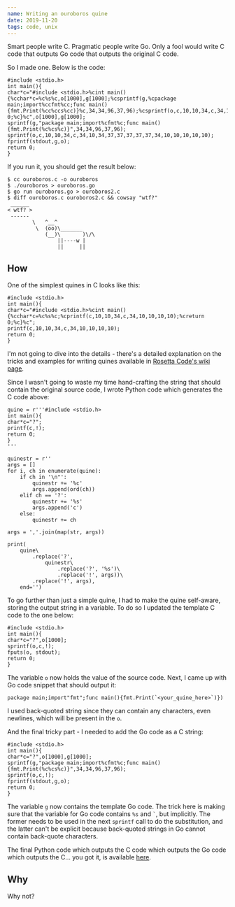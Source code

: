 ```yaml
---
name: Writing an ouroboros quine
date: 2019-11-20
tags: code, unix
---
```


Smart people write C. Pragmatic people write Go. Only a fool would
write C code that outputs Go code that outputs the original C code.

So I made one. Below is the code:

```
#include <stdio.h>
int main(){
char*c="#include <stdio.h>%cint main(){%cchar*c=%c%s%c,o[1000],g[1000];%csprintf(g,%cpackage main;import%ccfmt%cc;func main(){fmt.Print(%cc%ccs%cc)}%c,34,34,96,37,96);%csprintf(o,c,10,10,34,c,34,10,34,37,37,37,37,37,34,10,10,10,10,10);%cfprintf(stdout,g,o);%creturn 0;%c}%c",o[1000],g[1000];
sprintf(g,"package main;import%cfmt%c;func main(){fmt.Print(%c%cs%c)}",34,34,96,37,96);
sprintf(o,c,10,10,34,c,34,10,34,37,37,37,37,37,34,10,10,10,10,10);
fprintf(stdout,g,o);
return 0;
}
```

If you run it, you should get the result below:

```
$ cc ouroboros.c -o ouroboros
$ ./ouroboros > ouroboros.go
$ go run ouroboros.go > ouroboros2.c
$ diff ouroboros.c ouroboros2.c && cowsay "wtf?"
 ______ 
< wtf? >
 ------ 
        \   ^__^
         \  (oo)\_______
            (__)\       )\/\
                ||----w |
                ||     ||
```

How
---

One of the simplest quines in C looks like this:

```
#include <stdio.h>
int main(){
char*c="#include <stdio.h>%cint main(){%cchar*c=%c%s%c;%cprintf(c,10,10,34,c,34,10,10,10,10);%creturn 0;%c}%c";
printf(c,10,10,34,c,34,10,10,10,10);
return 0;
}
```

I'm not going to dive into the details - there's a detailed explanation
on the tricks and examples for writing quines available in [Rosetta Code's wiki page][rosettacode-quine].

Since I wasn't going to waste my time
hand-crafting the string that should contain the original source code,
I wrote Python code which generates the C code above:

    quine = r'''#include <stdio.h>
    int main(){
    char*c="?";
    printf(c,!);
    return 0;
    }
    '''

    quinestr = r''
    args = []
    for i, ch in enumerate(quine):
        if ch in '\n"':
            quinestr += '%c'
            args.append(ord(ch))
        elif ch == '?':
            quinestr += '%s'
            args.append('c')
        else:
            quinestr += ch

    args = ','.join(map(str, args))

    print(
        quine\
            .replace('?',
                quinestr\
                    .replace('?', '%s')\
                    .replace('!', args))\
            .replace('!', args),
        end='')

To go further than just a simple quine, I had to make
the quine self-aware, storing the output string in a variable.
To do so I updated the template C code to the one below:

    #include <stdio.h>
    int main(){
    char*c="?",o[1000];
    sprintf(o,c,!);
    fputs(o, stdout);
    return 0;
    }

The variable `o` now holds the value of the source code.
Next, I came up with Go code snippet that should output it:

    package main;import"fmt";func main(){fmt.Print(`<your_quine_here>`)})

I used back-quoted string since they can contain any characters,
even newlines, which will be present in the `o`.

And the final tricky part - I needed to add the Go code as a C string:

    #include <stdio.h>
    int main(){
    char*c="?",o[1000],g[1000];
    sprintf(g,"package main;import%cfmt%c;func main(){fmt.Print(%c%cs%c)}",34,34,96,37,96);
    sprintf(o,c,!);
    fprintf(stdout,g,o);
    return 0;
    }

The variable `g` now contains the template Go code. 
The trick here is making sure that the variable for Go code
contains `%s` and <code>&#96;</code>, but implicitly.
The former needs to be used in the next `sprintf` call to do the substitution,
and the latter can't be explicit because back-quoted strings in Go cannot contain
back-quote characters.

The final Python code
which outputs the C code
which outputs the Go code
which outputs the C... you got it, is available
<a href="./codegen.py">here</a>.

## Why

Why not?

[rosettacode-quine]: https://rosettacode.org/wiki/Quine
